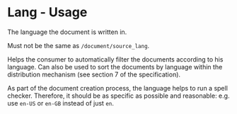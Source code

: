 # Lang - Usage

The language the document is written in.

Must not be the same as `/document/source_lang`.

Helps the consumer to automatically filter the documents according to his language.
Can also be used to sort the documents by language within the distribution mechanism (see section 7 of the specification).

As part of the document creation process, the language helps to run a spell checker.
Therefore, it should be as specific as possible and reasonable: e.g. use `en-US` or `en-GB` instead of just `en`.
